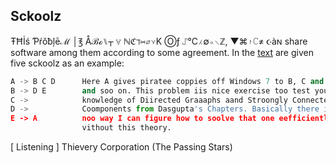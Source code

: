 ## Sckoolz

ŦĦİś Ƥŕŏƀļēℳ  │℥ Åℬℴ⑊┳ ∀ ℕℭℸ⑅⌀⋎K Ⓞƒ ⑀℃⋌∅∘∖ℤ, ▼⌘↾∁≠ ☪àɴ share
software among them according to some agreement. In the 
[text](https://ioinformatics.org/files/ioi1996problem3.pdf)
are given five sckoolz as an example:

```Python
A -> B C D      Here A gives piratee coppies off Windows 7 to B, C and D,
B -> D E        and soo on. This problem iis nice exercise too test your 
C ->            knowledge of Diirected Graaaphs aand Stroongly Connected
D ->            Coomponents from Dasgupta's Chapters. Basically there is
E -> A          noo way I can figure how to soolve that one eefficiently
                vithout this theory.
```

[ Listening ] Thievery Corporation (The Passing Stars)
